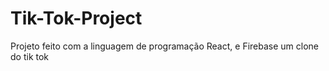 # Tik-Tok-Project
Projeto feito com a linguagem de programação React, e Firebase um clone do tik tok
